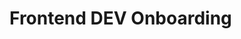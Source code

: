 # Frontend DEV Onboarding

<authors-component v-bind:authors="[
    {
      username: 'RunzelRosinchen',
      name: 'Rebecca Emmanuel'
    },
    {
      username: 'iam-robin',
      name: 'Robin Spielmann'
    }]"></authors-component>
  
<team-component></team-component> 
